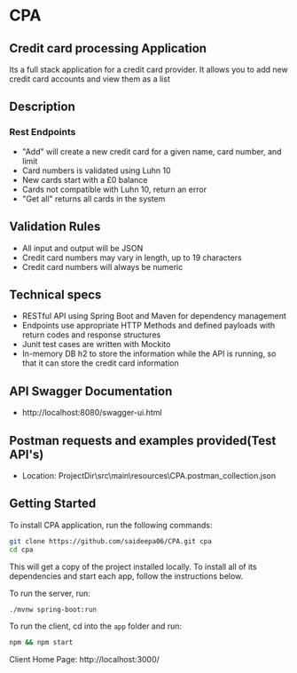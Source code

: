 # CPA

## Credit card processing Application

Its a full stack application for a credit card provider. It allows you to add new credit card accounts and view them as a list

## Description

### Rest Endpoints
*	"Add" will create a new credit card for a given name, card number, and limit
*	Card numbers is validated using Luhn 10
*	New cards start with a £0 balance
*	Cards not compatible with Luhn 10, return an error
*	"Get all" returns all cards in the system

## Validation Rules

*	All input and output will be JSON
*	Credit card numbers may vary in length, up to 19 characters
*	Credit card numbers will always be numeric

## Technical specs

*	RESTful API using Spring Boot and Maven for dependency management
*	Endpoints use appropriate HTTP Methods and defined payloads with return codes and response structures
*	Junit test cases are written with Mockito
*	In-memory DB h2 to store the information while the API is running, so that it can store the credit card information

## API Swagger Documentation

*  http://localhost:8080/swagger-ui.html

## Postman requests and examples provided(Test API's)

* Location: ProjectDir\src\main\resources\CPA.postman_collection.json

## Getting Started

To install CPA application, run the following commands:

```bash
git clone https://github.com/saideepa06/CPA.git cpa
cd cpa
```

This will get a copy of the project installed locally. To install all of its dependencies and start each app, follow the instructions below.

To run the server, run:

```bash
./mvnw spring-boot:run
```

To run the client, cd into the `app` folder and run:

```bash
npm && npm start
```
Client Home Page: http://localhost:3000/



